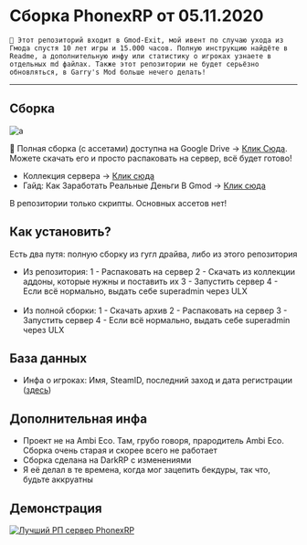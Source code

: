 # Сборка PhonexRP от 05.11.2020

`🎄 Этот репозиторий входит в Gmod-Exit, мой ивент по случаю ухода из Гмода спустя 10 лет игры и 15.000 часов. Полную инструкцию найдёте в Readme, а дополнительную инфу или статистику о игроках узнаете в отдельных md файлах. Также этот репозитории не будет серьёзно обновляться, в Garry's Mod больше нечего делать!`

---

## Сборка

![a](https://i.imgur.com/DMM0HRC.jpeg)

💙 Полная сборка (с ассетами) доступна на Google Drive -> [Клик Сюда](https://drive.google.com/file/d/1BNWJIXFFnEqIk5-TO8udByMzK2_BuLkH/view?usp=sharing). Можете скачать его и просто распаковать на сервер, всё будет готово! 

* Коллекция сервера -> [Клик сюда](https://steamcommunity.com/sharedfiles/filedetails/?id=2211965287)
* Гайд: Как Заработать Реальные Деньги В Gmod -> [Клик сюда](https://steamcommunity.com/sharedfiles/filedetails/?id=2269444716)

В репозитории только скрипты. Основных ассетов нет!

## Как установить?
Есть два путя: полную сборку из гугл драйва, либо из этого репозитория

* Из репозитория:
    1 - Распаковать на сервер
    2 - Скачать из коллекции аддоны, которые нужны и поставить их
    3 - Запустить сервер 
    4 - Если всё нормально, выдать себе superadmin через ULX
<br><br>
* Из полной сборки:
    1 - Скачать архив
    2 - Распаковать на сервер
    3 - Запустить сервер 
    4 - Если всё нормально, выдать себе superadmin через ULX

## База данных

* Инфа о игроках: Имя, SteamID, последний заход и дата регистрации ([здесь](https://github.com/Titanovsky/gmodexit-homeway/blob/main/database/homeway_players.md))

## Дополнительная инфа

* Проект не на Ambi Eco. Там, грубо говоря, прародитель Ambi Eco. Сборка очень старая и скорее всего не работает
* Сборка сделана на DarkRP с изменениями
* Я её делал в те времена, когда мог зацепить бекдуры, так что, будьте аккруатны

## Демонстрация

[![Лучший РП сервер PhonexRP](https://i.imgur.com/D0AeJBi.jpeg)](https://www.youtube.com/watch?v=vfVYUD6ik8U)